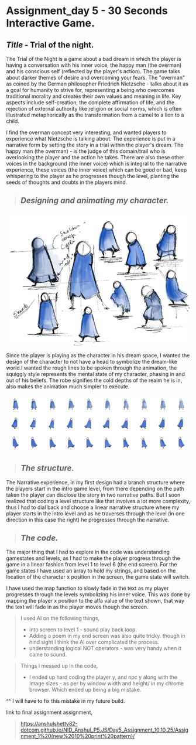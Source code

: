 # Assignment_day 5 - 30 Seconds Interactive Game.


## _Title_ - Trial of the night.


The Trial of the Night is a game about a bad dream in which the player is having a conversation with his inner voice, the happy man (the overman) and his conscious self (reflected by the player's action). The game talks about darker themes of desire and overcoming your fears. The "overman" as coined by the German philosopher Friedrich Nietzsche - talks about it  as a goal for humanity to strive for, representing a being who overcomes traditional morality and creates their own values and meaning in life. Key aspects include self-creation, the complete affirmation of life, and the rejection of external authority like religion or social norms, which is often illustrated metaphorically as the transformation from a camel to a lion to a child.


I find the overman concept very interesting, and wanted players to experience what Nietzsche is talking about. The experience is put in a narrative form by setting the story in a trial within the player's dream. The happy man (the overman) - is the judge of this domain/trail who is overlooking the player and the action he takes. There are also these other voices in the background (the inner voice) which is integral to the narrative experience, these voices (the inner voice) which can be good or bad, keep whispering to the player as he progresses though the level, planting the seeds of thoughts and doubts in the players mind.

> ## _Designing and animating my character._

![bg](AF.1.png)


Since the player is playing as the character in his dream space, I wanted the design of the character to not have a head to symbolize the dream-like world.I wanted the rough lines to be spoken through the animation, the squiggly style represents the mental state of my character, phasing in and out of his beliefs. The robe signifies the cold depths of the realm he is in, also makes the animation much simpler to execute. 


![bg](AF.2.png)

> ## _The structure._

The Narrative experience, in my first design had a branch structure where the players start in the intro game level, from there depending on the path taken the player can disclose the story in two narrative paths. But I soon realized that coding a level structure like that involves a lot more complexity, thus I had to dial back and choose a linear narrative structure where my player starts in the intro level and as he traverses through the level (in one direction in this case the right) he progresses through the narrative. 

> ## _The code._

The major thing that I had to explore in the code was understanding gamestates and levels, as I had to make the player progress through the game in a linear fashion from level 1 to level 6 (the end screen). For the game states I have used an array to hold my strings, and based on the location of the character x position in the screen, the game state will switch. 

I have used the map function to slowly fade in the text as my player progresses through the levels symbolizing his inner voice. This was done by mapping the player x position to the alfa value of the text shown, that way the text will fade in as the player moves though the screen. 

> I used AI on the following things,
> - into screen to level 1 - sound play back loop.
> - Adding a poem in my end screen was also quite tricky. though in hind sight I think the Ai over complicated the process.
> - understanding logical NOT operators - was very handy when it came to sound. 

> Things i messed up in the code,
> - I ended up hard coding the player y, and npc y along with the Image sizes - as per by window width and height/ in my chrome browser. Which ended up being a big mistake.

^^ I will have to fix this mistake in my future build. 

link to final assignment assignment,
> https://anshulshetty82-dotcom.github.io/NID_Anshul_P5.JS/Day5_Assignment_10.10.25/Assignment_1%20(new%2010%20print%20pattern)/








